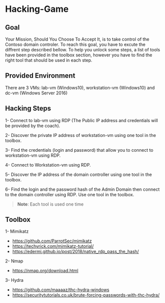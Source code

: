 # Hacking-Game

## Goal

Your Mission, Should You Choose To Accept It, is to take control of the Contoso domain controler. To reach this goal, you have to excute the diffrent step described bellow. To help you unlock some steps, a list of tools have been provided in the toolbox section, however you have to find the right tool that should be used in each step. 

## Provided Environment 

There are 3 VMs: lab-vm (Windows10), workstation-vm (Windows10) and dc-vm (Windows Server 2016) 


## Hacking Steps

1- Connect to lab-vm using RDP (The Public IP address and credentials will be provided by the coach).

2- Discover the private IP address of workstation-vm using one tool in the toolbox.

3- Find the credentials (login and password) that allow you to connect to workstation-vm using RDP.

4- Connect to Workstation-vm using RDP.

5- Discover the IP address of the domain controller using one tool in the toolbox.  

6- Find the login and the password hash of the Admin Domain then connect to the domain controller using RDP. Use one tool in the toolbox.


  >**Note**: Each tool is used one time  

## Toolbox
1- Mimikatz 
- https://github.com/ParrotSec/mimikatz
- https://techyrick.com/mimikatz-tutorial/
- https://edermi.github.io/post/2018/native_rdp_pass_the_hash/

2- Nmap 
- https://nmap.org/download.html

3- Hydra 
- https://github.com/maaaaz/thc-hydra-windows
- https://securitytutorials.co.uk/brute-forcing-passwords-with-thc-hydra/

